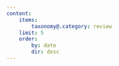 ```yaml
---
content:
    items:
        taxonomy@.category: review
    limit: 5
    order:
        by: date
        dir: desc
---
```

